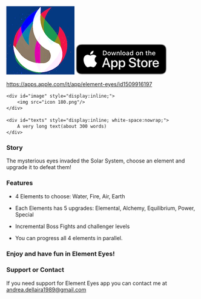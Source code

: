 
<img src="icon 180.png" alt="hi" class="center"/>

<img src="Download_on_the_App_Store_Badge_US-UK_RGB_blk_092917.svg" alt="hi" class="center"/>


https://apps.apple.com/it/app/element-eyes/id1509916197


<div id="container" style="white-space:nowrap">

    <div id="image" style="display:inline;">
        <img src="icon 180.png"/>
    </div>

    <div id="texts" style="display:inline; white-space:nowrap;"> 
        A very long text(about 300 words) 
    </div>

</div>



### Story
The mysterious eyes invaded the Solar System, choose an element and upgrade it to defeat them!

### Features

 *   4 Elements to choose: Water, Fire, Air, Earth

 *   Each Elements has 5 upgrades: 
    Elemental, Alchemy, Equilibrium, Power, Special 

 *  Incremental Boss Fights and challenger levels 

 *  You can progress all 4 elements in parallel.

### Enjoy and have fun in Element Eyes!

### Support or Contact

If you need support for Element Eyes app you can contact me at andrea.dellaira1989@gmail.com
